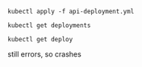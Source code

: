 ```shell
kubectl apply -f api-deployment.yml
```

```shell
kubectl get deployments 
```

```shell
kubectl get deploy
```

still errors, so crashes